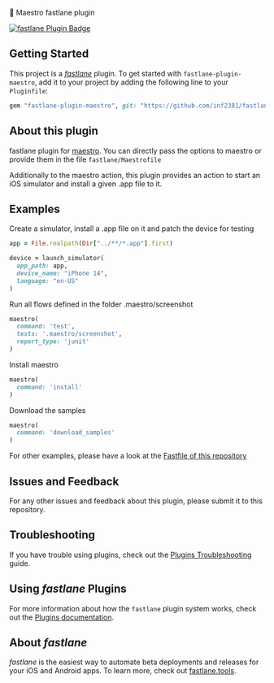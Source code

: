 🧪 Maestro fastlane plugin

[![fastlane Plugin Badge](https://rawcdn.githack.com/fastlane/fastlane/master/fastlane/assets/plugin-badge.svg)](https://rubygems.org/gems/fastlane-plugin-maestro)

## Getting Started

This project is a [_fastlane_](https://github.com/fastlane/fastlane) plugin. To get started
with `fastlane-plugin-maestro`, add it to your project by adding the following line to your `Pluginfile`:

```ruby
gem "fastlane-plugin-maestro", git: "https://github.com/inf2381/fastlane-plugin-maestro.git", branch: "main"
```

## About this plugin

fastlane plugin for [maestro](https://github.com/mobile-dev-inc/maestro).
You can directly pass the options to maestro or provide them in the file `fastlane/Maestrofile`

Additionally to the maestro action, this plugin provides an action to start an iOS simulator and install a given .app
file to it.

## Examples

Create a simulator, install a .app file on it and patch the device for testing

```ruby
app = File.realpath(Dir["../**/*.app"].first)

device = launch_simulator(
  app_path: app,
  device_name: "iPhone 14",
  language: "en-US"
)
```

Run all flows defined in the folder .maestro/screenshot

```ruby
maestro(
  command: 'test',
  tests: '.maestro/screenshot',
  report_type: 'junit'
)
```

Install maestro

```ruby
maestro(
  command: 'install'
)
```

Download the samples

```ruby
maestro(
  command: 'download_samples'
)
```

For other examples, please have a look at the [Fastfile of this repository](./fastlane/Fastfile)

## Issues and Feedback

For any other issues and feedback about this plugin, please submit it to this repository.

## Troubleshooting

If you have trouble using plugins, check out
the [Plugins Troubleshooting](https://docs.fastlane.tools/plugins/plugins-troubleshooting/) guide.

## Using _fastlane_ Plugins

For more information about how the `fastlane` plugin system works, check out
the [Plugins documentation](https://docs.fastlane.tools/plugins/create-plugin/).

## About _fastlane_

_fastlane_ is the easiest way to automate beta deployments and releases for your iOS and Android apps. To learn more,
check out [fastlane.tools](https://fastlane.tools).
